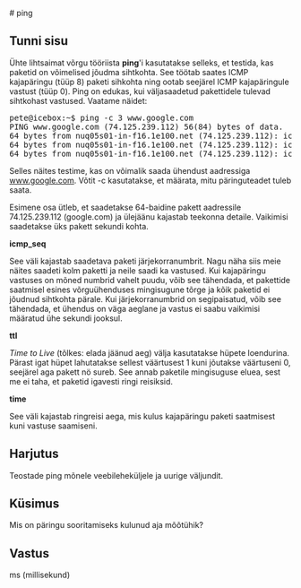 ﻿﻿# ping

## Tunni sisu

Ühte lihtsaimat võrgu tööriista <b>ping</b>'i kasutatakse selleks, et testida, kas paketid on võimelised jõudma sihtkohta. See töötab saates ICMP kajapäringu (tüüp 8) paketi sihkohta ning ootab seejärel ICMP kajapäringule vastust (tüüp 0). Ping on edukas, kui väljasaadetud pakettidele tulevad sihtkohast vastused. Vaatame näidet:

<pre>
pete@icebox:~$ ping -c 3 www.google.com
PING www.google.com (74.125.239.112) 56(84) bytes of data.
64 bytes from nuq05s01-in-f16.1e100.net (74.125.239.112): icmp_seq=1 ttl=128 time=29.0 ms
64 bytes from nuq05s01-in-f16.1e100.net (74.125.239.112): icmp_seq=2 ttl=128 time=23.7 ms
64 bytes from nuq05s01-in-f16.1e100.net (74.125.239.112): icmp_seq=3 ttl=128 time=15.1 ms
</pre>

Selles näites testime, kas on võimalik saada ühendust aadressiga www.google.com. Võtit -c kasutatakse, et määrata, mitu päringuteadet tuleb saata.

Esimene osa ütleb, et saadetakse 64-baidine pakett aadressile 74.125.239.112 (google.com) ja ülejäänu kajastab teekonna detaile. Vaikimisi saadetakse üks pakett sekundi kohta.

<b>icmp_seq</b>

See väli kajastab saadetava paketi järjekorranumbrit. Nagu näha siis meie näites saadeti kolm paketti ja neile saadi ka vastused. Kui kajapäringu vastuses on mõned numbrid vahelt puudu, võib see tähendada, et pakettide saatmisel esines võrguühenduses mingisugune tõrge ja kõik paketid ei jõudnud sihtkohta pärale. Kui järjekorranumbrid on segipaisatud, võib see tähendada, et ühendus on väga aeglane ja vastus ei saabu vaikimisi määratud ühe sekundi jooksul.

<b>ttl</b>

*Time to Live* (tõlkes: elada jäänud aeg) välja kasutatakse hüpete loendurina. Pärast igat hüpet lahutatakse sellest väärtusest 1 kuni jõutakse väärtuseni 0, seejärel aga pakett nö sureb. See annab paketile mingisuguse eluea, sest me ei taha, et paketid igavesti ringi reisiksid.

<b>time</b>

See väli kajastab ringreisi aega, mis kulus kajapäringu paketi saatmisest kuni vastuse saamiseni.

## Harjutus

Teostade ping mõnele veebileheküljele ja uurige väljundit.

## Küsimus

Mis on päringu sooritamiseks kulunud aja mõõtühik?

## Vastus

ms (millisekund)
